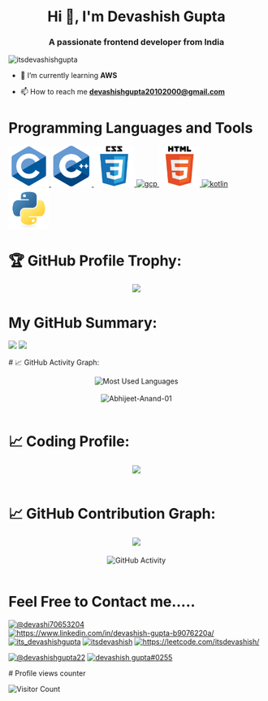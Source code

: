 
<h1 align="center">Hi 👋, I'm Devashish Gupta</h1>
<h3 align="center">A passionate frontend developer from India</h3>

<p align="left"> <img src="https://komarev.com/ghpvc/?username=itsdevashishgupta&label=Profile%20views&color=0e75b6&style=flat" alt="itsdevashishgupta" /> </p>


- 🌱 I’m currently learning **AWS**

- 📫 How to reach me **devashishgupta20102000@gmail.com**

# Programming Languages and Tools

<p align="left"> <a href="https://www.cprogramming.com/" target="_blank" rel="noreferrer"> <img src="https://raw.githubusercontent.com/devicons/devicon/master/icons/c/c-original.svg" alt="c" width="80" height="80"/> </a> <a href="https://www.w3schools.com/cpp/" target="_blank" rel="noreferrer"> <img src="https://raw.githubusercontent.com/devicons/devicon/master/icons/cplusplus/cplusplus-original.svg" alt="cplusplus" width="80" height="80"/> </a> <a href="https://www.w3schools.com/css/" target="_blank" rel="noreferrer"> <img src="https://raw.githubusercontent.com/devicons/devicon/master/icons/css3/css3-original-wordmark.svg" alt="css3" width="80" height="80"/> </a> <a href="https://cloud.google.com" target="_blank" rel="noreferrer"> <img src="https://www.vectorlogo.zone/logos/google_cloud/google_cloud-icon.svg" alt="gcp" width="80" height="80"/> </a> <a href="https://www.w3.org/html/" target="_blank" rel="noreferrer"> <img src="https://raw.githubusercontent.com/devicons/devicon/master/icons/html5/html5-original-wordmark.svg" alt="html5" width="80" height="80"/> </a> <a href="https://kotlinlang.org" target="_blank" rel="noreferrer"> <img src="https://www.vectorlogo.zone/logos/kotlinlang/kotlinlang-icon.svg" alt="kotlin" width="80" height="80"/> </a> <a href="https://www.python.org" target="_blank" rel="noreferrer"> <img src="https://raw.githubusercontent.com/devicons/devicon/master/icons/python/python-original.svg" alt="python" width="80" height="80"/> </a> </p>
  
   # 🏆 GitHub Profile Trophy:
<p align="center">
<a href="https://github.com/ryo-ma/github-profile-trophy">
  <img width=800 src="https://github-profile-trophy.vercel.app/?username=Itsdevashishgupta&column=8&theme=darkhub&no-frame=true&no-bg=true"/>
</a>
  

# My GitHub Summary:
<p align="center">


![](http://github-profile-summary-cards.vercel.app/api/cards/most-commit-language?username=Itsdevashishgupta&theme=monokai)
![](http://github-profile-summary-cards.vercel.app/api/cards/stats?username=Itsdevashishgupta&theme=monokai)
 </p>
 # 📈 GitHub Activity Graph:
 <p align="center">
<img src = "https://github-readme-stats.vercel.app/api/top-langs/?username=Itsdevashishgupta&show_icons=true&layout=compact&theme=monokai" alt="Most Used Languages"><br><br>
<img src = "https://github-readme-streak-stats.herokuapp.com?user=Itsdevashishgupta&theme=monokai&ring=DD2727&fire=DD2727&dates=DD6227&sideNums=176FC5&sideLabels=1E90FF" alt="Abhijeet-Anand-01" /><br><br>
  
   # 📈 Coding Profile:
  <p align="center">
<img src="https://leetcard.jacoblin.cool/itsdevashish?theme=dark&font=Poppins&ext=contest"><br><br>
</p>
  
 # 📈 GitHub Contribution Graph:
 <p align="center">
 <img src="https://github-profile-summary-cards.vercel.app/api/cards/profile-details?username=Itsdevashishgupta&theme=monokai"/><br><br>
 <img src = "https://lostgirljourney-on-github.herokuapp.com/graph?username=Itsdevashishgupta&theme=xcode&bg_color=000000&hide_border=true" alt="GitHub Activity" /><br><br>
 </p>


 # Feel Free to Contact me.....

<p align="left">
<a href="https://twitter.com/@devashi70653204" target="blank"><img align="" src="https://raw.githubusercontent.com/rahuldkjain/github-profile-readme-generator/master/src/images/icons/Social/twitter.svg" alt="@devashi70653204" height="30" width="40" /></a>
<a href="https://linkedin.com/in/https://www.linkedin.com/in/devashish-gupta-b9076220a/" target="blank"><img align="" src="https://raw.githubusercontent.com/rahuldkjain/github-profile-readme-generator/master/src/images/icons/Social/linked-in-alt.svg" alt="https://www.linkedin.com/in/devashish-gupta-b9076220a/" height="30" width="40" /></a>
<a href="https://instagram.com/its_devashishgupta" target="blank"><img align="" src="https://raw.githubusercontent.com/rahuldkjain/github-profile-readme-generator/master/src/images/icons/Social/instagram.svg" alt="its_devashishgupta" height="30" width="40" /></a>
<a href="https://www.codechef.com/users/itsdevashish" target="blank"><img align="" src="https://cdn.jsdelivr.net/npm/simple-icons@3.1.0/icons/codechef.svg" alt="itsdevashish" height="30" width="40" /></a>
  <a href="https://www.leetcode.com/https://leetcode.com/itsdevashish/" target="blank"><img align="" src="https://raw.githubusercontent.com/rahuldkjain/github-profile-readme-generator/master/src/images/icons/Social/leet-code.svg" alt="https://leetcode.com/itsdevashish/" height="30" width="40" /></a>

<a href="https://www.hackerrank.com/@devashishgupta22" target="blank"><img align="" src="https://raw.githubusercontent.com/rahuldkjain/github-profile-readme-generator/master/src/images/icons/Social/hackerrank.svg" alt="@devashishgupta22" height="30" width="40" /></a>
<a href="https://discord.gg/devashish gupta#0255" target="blank"><img align="" src="https://raw.githubusercontent.com/rahuldkjain/github-profile-readme-generator/master/src/images/icons/Social/discord.svg" alt="devashish gupta#0255" height="30" width="40" /></a>
</p>
# Profile views counter

![Visitor Count](https://profile-counter.glitch.me/{Itsdevashishgupta}/count.svg)
<a href="https://icons8.com/icon/40669/c++">
